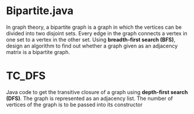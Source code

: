# Bipartite.java 

In graph theory, a bipartite graph is a graph in which the vertices can be divided into two
disjoint sets. Every edge in the graph connects a vertex in one set to a vertex in the other set.
Using <b>breadth-first search (BFS)</b>, design an algorithm to find out whether a graph given as an
adjacency matrix is a bipartite graph.

# TC_DFS

Java code to get the transitive closure of a graph using <b>depth-first search (DFS)</b>. The
graph is represented as an adjacency list. The number of vertices of the graph is to be passed
into its constructor
